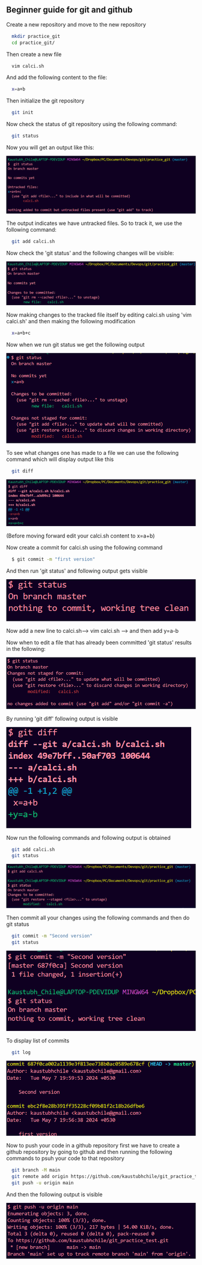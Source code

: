 ## Beginner guide for git and github

Create a new repository and move to the new repository

```bash
  mkdir practice_git
  cd practice_git/
```

Then create a new file

```bash
  vim calci.sh
```

And add the following content to the file:

```bash
  x=a+b
```

Then initialize the git repository

```bash
  git init
```

Now check the status of git repository using the following command:

```bash
  git status
```

Now you will get an output like this:

![alt text](pictures/1.png)

The output indicates we have untracked files. So to track it, we use the following command:

```bash
  git add calci.sh
```

Now check the 'git status' and the following changes will be visible:

![alt text](pictures/2.png)

Now making changes to the tracked file itself by editing calci.sh using 'vim calci.sh' and then making the following modification

```bash
  x=a+b+c
```

Now when we run git status we get the following output

![alt text](pictures/3.png)

To see what changes one has made to a file we can use the following command which will display output like this

```bash
  git diff
```

![alt text](pictures/4.png)

(Before moving forward edit your calci.sh content to x=a+b)

Now create a commit for calci.sh using the following command

```bash
  $ git commit -m "first version"
```

And then run 'git status' and following output gets visible

![alt text](pictures/5.png)

Now add a new line to calci.sh--> vim calci.sh --> and then add y=a-b

Now when to edit a file that has already been committed 'git status' results in the following:

![alt text](pictures/6.png)

By running 'git diff' following output is visible

![alt text](pictures/7.png)

Now run the following commands and following output is obtained

```bash
  git add calci.sh
  git status
```

![alt text](pictures/8.png)

Then commit all your changes using the following commands and then do git status

```bash
  git commit -m "Second version"
  git status
```

![alt text](pictures/9.png)

To display list of commits

```bash
  git log
```

![alt text](pictures/10.png)

Now to push your code in a github repository first we have to create a github repository by going to github and then running the following commands to psuh your code to that repository

```bash
  git branch -M main
  git remote add origin https://github.com/kaustubhchile/git_practice_test.git
  git push -u origin main
```

And then the following output is visible

![alt text](pictures/11.png)
